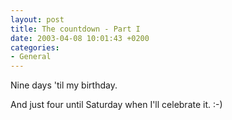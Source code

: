 ```yaml
---
layout: post
title: The countdown - Part I
date: 2003-04-08 10:01:43 +0200
categories:
- General
---
```

Nine days 'til my birthday.

And just four until Saturday when I'll celebrate it. :-)

